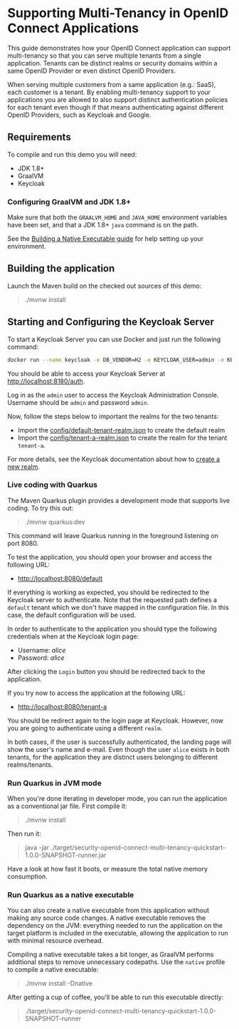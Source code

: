 # Supporting Multi-Tenancy in OpenID Connect Applications

This guide demonstrates how your OpenID Connect application can support multi-tenancy so that you can serve multiple tenants from a single application. Tenants can be distinct realms or security domains within a same OpenID Provider or even distinct OpenID Providers.

When serving multiple customers from a same application (e.g.: SaaS), each customer is a tenant. By enabling multi-tenancy support to your applications you are allowed to also support distinct authentication policies for each tenant even though if that means authenticating against different OpenID Providers, such as Keycloak and Google.

## Requirements

To compile and run this demo you will need:

- JDK 1.8+
- GraalVM
- Keycloak

### Configuring GraalVM and JDK 1.8+

Make sure that both the `GRAALVM_HOME` and `JAVA_HOME` environment variables have
been set, and that a JDK 1.8+ `java` command is on the path.

See the [Building a Native Executable guide](https://quarkus.io/guides/building-native-image)
for help setting up your environment.

## Building the application

Launch the Maven build on the checked out sources of this demo:

> ./mvnw install

## Starting and Configuring the Keycloak Server

To start a Keycloak Server you can use Docker and just run the following command:

```bash
docker run --name keycloak -e DB_VENDOR=H2 -e KEYCLOAK_USER=admin -e KEYCLOAK_PASSWORD=admin -p 8180:8080 quay.io/keycloak/keycloak:11.0.2
```

You should be able to access your Keycloak Server at [http://localhost:8180/auth](http://localhost:8180/auth).

Log in as the `admin` user to access the Keycloak Administration Console.
Username should be `admin` and password `admin`.

Now, follow the steps below to important the realms for the two tenants:

* Import the [config/default-tenant-realm.json](config/default-tenant-realm.json) to create the default realm
* Import the [config/tenant-a-realm.json](config/tenant-a-realm.json) to create the realm for the tenant `tenant-a`.

For more details, see the Keycloak documentation about how to [create a new realm](https://www.keycloak.org/docs/latest/server_admin/index.html#_create-realm).

### Live coding with Quarkus

The Maven Quarkus plugin provides a development mode that supports
live coding. To try this out:

> ./mvnw quarkus:dev

This command will leave Quarkus running in the foreground listening on port 8080.

To test the application, you should open your browser and access the following URL:

* [http://localhost:8080/default](http://localhost:8080/default)

If everything is working as expected, you should be redirected to the Keycloak server to authenticate. Note that the requested path
defines a `default` tenant which we don't have mapped in the configuration file. In this case, the default configuration will be used.

In order to authenticate to the application you should type the following credentials when at the Keycloak login page:

* Username: *alice*
* Password: *alice*

After clicking the `Login` button you should be redirected back to the application.

If you try now to access the application at the following URL:

* [http://localhost:8080/tenant-a](http://localhost:8080/tenant-a)

You should be redirect again to the login page at Keycloak. However, now you are going to authenticate using a different `realm`.

In both cases, if the user is successfully authenticated, the landing page will show the user's name and e-mail. Even though the
user `alice` exists in both tenants, for the application they are distinct users belonging to different realms/tenants.

### Run Quarkus in JVM mode

When you're done iterating in developer mode, you can run the application as a
conventional jar file. First compile it:

> ./mvnw install

Then run it:

> java -jar ./target/security-openid-connect-multi-tenancy-quickstart-1.0.0-SNAPSHOT-runner.jar

Have a look at how fast it boots, or measure the total native memory consumption.

### Run Quarkus as a native executable

You can also create a native executable from this application without making any
source code changes. A native executable removes the dependency on the JVM:
everything needed to run the application on the target platform is included in 
the executable, allowing the application to run with minimal resource overhead.

Compiling a native executable takes a bit longer, as GraalVM performs additional
steps to remove unnecessary codepaths. Use the  `native` profile to compile a
native executable:

> ./mvnw install -Dnative

After getting a cup of coffee, you'll be able to run this executable directly:

> ./target/security-openid-connect-multi-tenancy-quickstart-1.0.0-SNAPSHOT-runner
